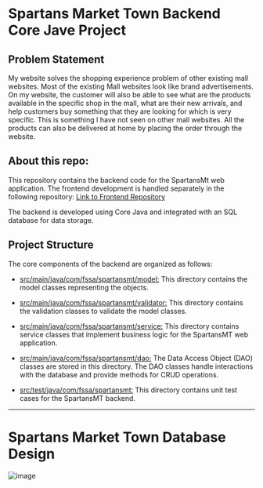 # Spartans Market Town Backend Core Jave Project
## Problem Statement
My website solves the shopping experience problem of other existing mall websites. Most of the existing Mall websites look like brand advertisements. On my website, the customer will also be able to see what are the products available in the specific shop in the mall, what are their new arrivals, and help customers buy something that they are looking for which is very specific. This is something I have not seen on other mall websites. All the products can also be delivered at home by placing the order through the website.

## About this repo:
This repository contains the backend code for the SpartansMt web application. The frontend development is handled separately in the following repository: [Link to Frontend Repository](https://github.com/fssa-batch3/mathankumar.nagarajan__web_project)

The backend is developed using Core Java and integrated with an SQL database for data storage.

## Project Structure

The core components of the backend are organized as follows:

- [src/main/java/com/fssa/spartansmt/model:](https://github.com/fssa-batch3/sec_c_mathankumar.nagarajan__corejava_project_2/tree/main/src/main/java/com/fssa/spartansmt/model) This directory contains the model classes representing the objects.

- [src/main/java/com/fssa/spartansmt/validator:](https://github.com/fssa-batch3/sec_c_mathankumar.nagarajan__corejava_project_2/tree/main/src/main/java/com/fssa/spartansmt/validator) This directory contains the validation classes to validate the model classes.

- [src/main/java/com/fssa/spartansmt/service:](https://github.com/fssa-batch3/sec_c_mathankumar.nagarajan__corejava_project_2/tree/main/src/main/java/com/fssa/spartansmt/service) This directory contains service classes that implement business logic for the SpartansMT web application.

- [src/main/java/com/fssa/spartansmt/dao:](https://github.com/fssa-batch3/sec_c_mathankumar.nagarajan__corejava_project_2/tree/main/src/main/java/com/fssa/spartansmt/dao) The Data Access Object (DAO) classes are stored in this directory. The DAO classes handle interactions with the database and provide methods for CRUD operations.

- [src/test/java/com/fssa/spartansmt:](https://github.com/fssa-batch3/sec_c_mathankumar.nagarajan__corejava_project_2/tree/main/src/test/java/com/fssa/spartansmt) This directory contains unit test cases for the SpartansMT backend.
---


# Spartans Market Town Database Design
![image](https://github.com/fssa-batch3/sec_c_mathankumar.nagarajan__corejava_project_2/assets/116251925/80647db2-7a0d-4c1e-8a0c-b485d3215f2c)
